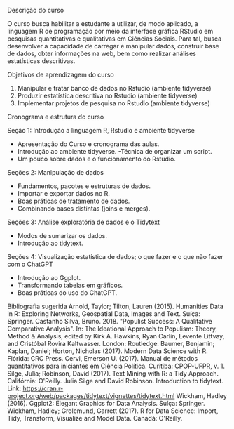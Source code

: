 Descrição do curso


O curso busca habilitar a estudante a utilizar, de modo aplicado, a linguagem R de programação por meio da interface gráfica RStudio em pesquisas quantitativas e qualitativas em Ciências Sociais. Para tal, busca desenvolver a capacidade de carregar e manipular dados, construir base de dados, obter informações na web, bem como realizar análises estatísticas descritivas.

Objetivos de aprendizagem do curso
1. Manipular e tratar banco de dados no Rstudio (ambiente tidyverse)
2. Produzir estatística descritiva no Rstudio (ambiente tidyverse)
3. Implementar projetos de pesquisa no Rstudio (ambiente tidyverse)

Cronograma e estrutura do curso

Seção 1: Introdução a linguagem R, Rstudio e ambiente tidyverse
- Apresentação do Curso e cronograma das aulas.
- Introdução ao ambiente tidyverse.
-Técnica de organizar um script.
- Um pouco sobre dados e o funcionamento do Rstudio.
  
Seções 2: Manipulação de dados 
- Fundamentos, pacotes e estruturas de dados.
- Importar e exportar dados no R.
- Boas práticas de tratamento de dados.
- Combinando bases distintas (joins e merges).
  
Seções 3: Análise exploratória de dados e o Tidytext
- Modos de sumarizar os dados.
- Introdução ao tidytext.
  
Seções 4: Visualização estatística de dados; o que fazer e o que não fazer com o ChatGPT
- Introdução ao Ggplot.
- Transformando tabelas em gráficos.
- Boas práticas do uso do ChatGPT.

Bibliografia sugerida 
Arnold, Taylor; Tilton, Lauren (2015). Humanities Data in R: Exploring Networks, Geospatial Data, Images and Text. Suíça: Springer.
Castanho Silva, Bruno. 2018. "Populist Success: A Qualitative Comparative Analysis". In: The Ideational Approach to Populism: Theory, Method & Analysis, edited by Kirk A. Hawkins, Ryan Carlin, Levente Littvay, and Cristóbal Rovira Kaltwasser. London: Routledge.
Baumer, Benjamin; Kaplan, Daniel; Horton, Nicholas (2017). Modern Data Science with R. Flórida: CRC Press.
Cervi, Emerson U. (2017). Manual de métodos quantitativos para iniciantes em Ciência Política. Curitiba: CPOP-UFPR, v. 1.
Silge, Julia; Robinson, David (2017). Text Mining with R: a Tidy Approach. Califórnia: O'Reilly.
Julia Silge and David Robinson. Introduction to tidytext. Link: <https://cran.r-project.org/web/packages/tidytext/vignettes/tidytext.html>
Wickham, Hadley (2016). Ggplot2: Elegant Graphics for Data Analysis. Suíça: Springer.
Wickham, Hadley; Grolemund, Garrett (2017). R for Data Science: Import, Tidy, Transform, Visualize and Model Data. Canadá: O'Reilly.
